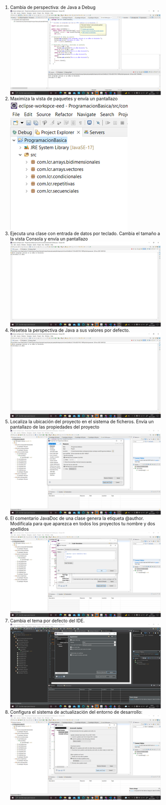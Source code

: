 1. Cambia de perspectiva: de Java a Debug
![alt](pantallazos/1cap.png)
1. Maximiza la vista de paquetes y envía un pantallazo
![alt](pantallazos/2cap.png)
1. Ejecuta una clase con entrada de datos por teclado. Cambia el tamaño a la vista Consola y envía un pantallazo
![alt](pantallazos/3cap.png)
1. Resetea la perspectiva de Java a sus valores por defecto.
![alt](pantallazos/4cap.png)
1. Localiza la ubicación del proyecto en el sistema de ficheros. Envía un pantallazo de las propiedades del proyecto
![alt](pantallazos/5cap.png)
1. El comentario JavaDoc de una clase genera la etiqueta @author. Modifícala para que aparezca en todos los proyectos tu nombre y dos apellidos
![alt](pantallazos/6cap.png)
1. Cambia el tema por defecto del IDE.
![alt](pantallazos/7cap.png)
1. Configura el sistema de actualización del entorno de desarrollo:
![alt](pantallazos/8cap.png)